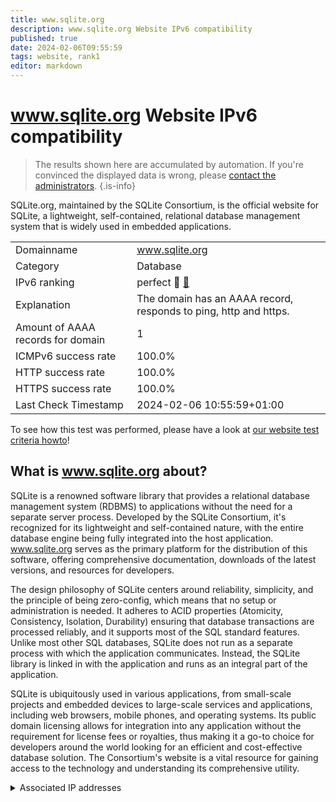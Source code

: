 ```yaml
---
title: www.sqlite.org
description: www.sqlite.org Website IPv6 compatibility
published: true
date: 2024-02-06T09:55:59
tags: website, rank1
editor: markdown
---
```


# www.sqlite.org Website IPv6 compatibility

> The results shown here are accumulated by automation. If you're convinced the displayed data is wrong, please [contact the administrators](/howto/chat). 
{.is-info}

SQLite.org, maintained by the SQLite Consortium, is the official website for SQLite, a lightweight, self-contained, relational database management system that is widely used in embedded applications.


|   |   |
| - | - |
| Domainname | www.sqlite.org
| Category | Database |
| IPv6 ranking | perfect :1st_place_medal: [🔗](/howto/ranking) |
| Explanation | The domain has an AAAA record, responds to ping, http and https. |
| Amount of AAAA records for domain | 1 |
| ICMPv6 success rate | 100.0%|
| HTTP success rate | 100.0% |
| HTTPS success rate | 100.0% |
| Last Check Timestamp | 2024-02-06 10:55:59+01:00 |

To see how this test was performed, please have a look at [our website test criteria howto](/howto/testcriteria/website)!


## What is www.sqlite.org about?
SQLite is a renowned software library that provides a relational database management system (RDBMS) to applications without the need for a separate server process. Developed by the SQLite Consortium, it's recognized for its lightweight and self-contained nature, with the entire database engine being fully integrated into the host application. www.sqlite.org serves as the primary platform for the distribution of this software, offering comprehensive documentation, downloads of the latest versions, and resources for developers.

The design philosophy of SQLite centers around reliability, simplicity, and the principle of being zero-config, which means that no setup or administration is needed. It adheres to ACID properties (Atomicity, Consistency, Isolation, Durability) ensuring that database transactions are processed reliably, and it supports most of the SQL standard features. Unlike most other SQL databases, SQLite does not run as a separate process with which the application communicates. Instead, the SQLite library is linked in with the application and runs as an integral part of the application.

SQLite is ubiquitously used in various applications, from small-scale projects and embedded devices to large-scale services and applications, including web browsers, mobile phones, and operating systems. Its public domain licensing allows for integration into any application without the requirement for license fees or royalties, thus making it a go-to choice for developers around the world looking for an efficient and cost-effective database solution. The Consortium's website is a vital resource for gaining access to the technology and understanding its comprehensive utility.



<details>
<summary>Associated IP addresses</summary>

2600:3c00::f03c:91ff:fe96:b959

</details>
